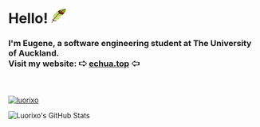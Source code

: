 <h1 align="left">Hello! <img src="https://github.com/luorixo/portfolio/blob/main/client/src/assets/Images/GreenFeather.png?raw=true" alt="Feather Icon" width="30"/></h1> 
<h3 align="left">I'm Eugene, a software engineering student at The University of Auckland.<br>Visit my website: 🢧 <a href='https://echua.top/'>echua.top</a> 🢦</h3>
<br>

<p align="left">
<a href="https://www.linkedin.com/in/eugene-j-chua/" target="blank"><img align="center" src="https://raw.githubusercontent.com/rahuldkjain/github-profile-readme-generator/master/src/images/icons/Social/linked-in-alt.svg" alt="luorixo" height="30" width="40" /></a>
</p>

![Luorixo's GitHub Stats](https://github-readme-stats.vercel.app/api?username=luorixo&show_icons=true&theme=gruvbox_light)

